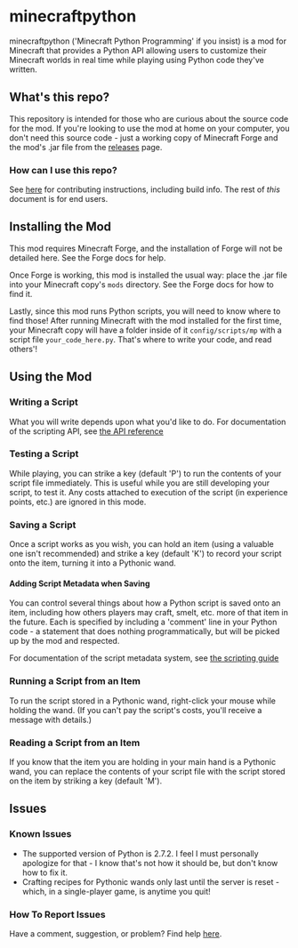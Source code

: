 # minecraftpython
minecraftpython ('Minecraft Python Programming' if you insist) is a mod for Minecraft that provides a Python API allowing users to customize their Minecraft worlds in real time while playing using Python code they've written.
## What's this repo?
This repository is intended for those who are curious about the source code for the mod.  If you're looking to use the mod at home on your computer, you don't need this source code - just a working copy of Minecraft Forge and the mod's .jar file from the [releases](https://github.com/minecraftpython/minecraftpython-mc1.12.2/releases) page.
### How can I use this repo?
See [here](https://github.com/minecraftpython/minecraftpython-mc1.12.2/blob/master/CONTRIBUTING.md) for contributing instructions, including build info.  The rest of *this* document is for end users.

## Installing the Mod
This mod requires Minecraft Forge, and the installation of Forge will not be detailed here.  See the Forge docs for help.

Once Forge is working, this mod is installed the usual way: place the .jar file into your Minecraft copy's `mods` directory.  See the Forge docs for how to find it.

Lastly, since this mod runs Python scripts, you will need to know where to find those!  After running Minecraft with the mod installed for the first time, your Minecraft copy will have a folder inside of it `config/scripts/mp` with a script file `your_code_here.py`.  That's where to write your code, and read others'!

## Using the Mod
### Writing a Script
What you will write depends upon what you'd like to do.  For documentation of the scripting API, see [the API reference](https://github.com/minecraftpython/minecraftpython-mc1.12.2/blob/master/API.md)

### Testing a Script
While playing, you can strike a key (default 'P') to run the contents of your script file immediately.  This is useful while you are still developing your script, to test it.  Any costs attached to execution of the script (in experience points, etc.) are ignored in this mode.

### Saving a Script
Once a script works as you wish, you can hold an item (using a valuable one isn't recommended) and strike a key (default 'K') to record your script onto the item, turning it into a Pythonic wand.

#### Adding Script Metadata when Saving
You can control several things about how a Python script is saved onto an item, including how others players may craft, smelt, etc. more of that item in the future.  Each is specified by including a 'comment' line in your Python code - a statement that does nothing programmatically, but will be picked up by the mod and respected.

For documentation of the script metadata system, see [the scripting guide](https://github.com/minecraftpython/minecraftpython-mc1.12.2/blob/master/SCRIPTING.md)
### Running a Script from an Item
To run the script stored in a Pythonic wand, right-click your mouse while holding the wand.  (If you can't pay the script's costs, you'll receive a message with details.)

### Reading a Script from an Item
If you know that the item you are holding in your main hand is a Pythonic wand, you can replace the contents of your script file with the script stored on the item by striking a key (default 'M').

## Issues
### Known Issues
* The supported version of Python is 2.7.2.  I feel I must personally apologize for that - I know that's not how it should be, but don't know how to fix it.
* Crafting recipes for Pythonic wands only last until the server is reset - which, in a single-player game, is anytime you quit!

### How To Report Issues
Have a comment, suggestion, or problem? Find help [here](https://github.com/minecraftpython/minecraftpython-mc1.12.2/issues).
